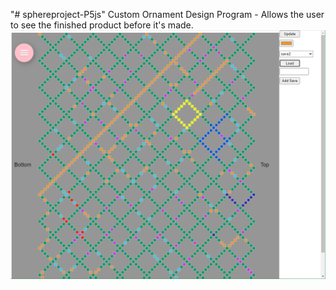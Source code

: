 "# sphereproject-P5js"
Custom Ornament Design Program - Allows the user
to see the finished product before it's made.
![screenshot](screenshot.png)

